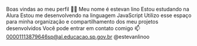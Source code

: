 Boas vindas ao meu perfil 💙💙
Meu nome é estevan lino
Estou estudando na Alura
Estou me desenvolvendo na linguagem JavaScript
Utilizo esse espaço para minha organização e compartilhamento dos meu projetos desenvolvidos
Você pode entrar em contato comigo 📫
00001113879646sp@al.educacao.sp.gov.br
@estevanlinoo

